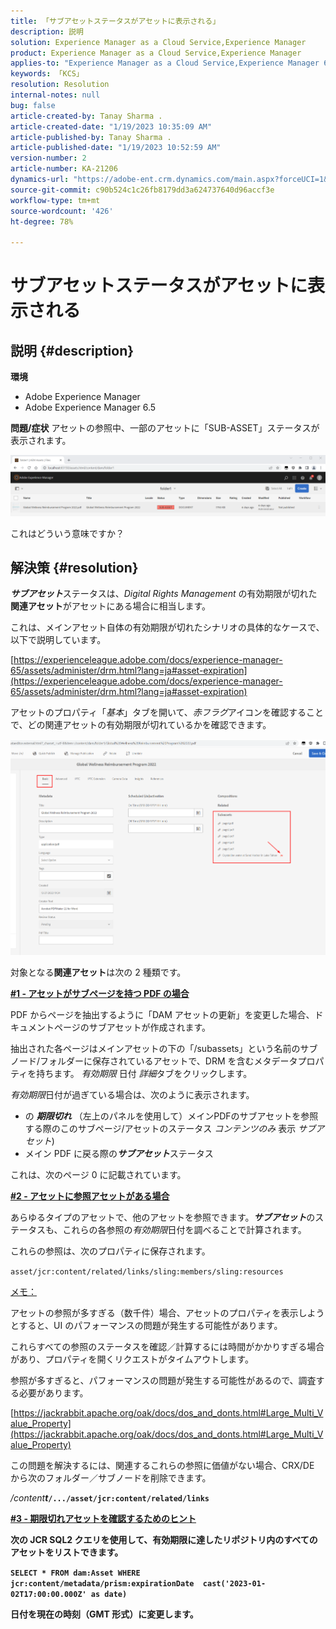 ```yaml
---
title: 「サブアセットステータスがアセットに表示される」
description: 説明
solution: Experience Manager as a Cloud Service,Experience Manager
product: Experience Manager as a Cloud Service,Experience Manager
applies-to: "Experience Manager as a Cloud Service,Experience Manager 6.5,Experience Manager"
keywords: 「KCS」
resolution: Resolution
internal-notes: null
bug: false
article-created-by: Tanay Sharma .
article-created-date: "1/19/2023 10:35:09 AM"
article-published-by: Tanay Sharma .
article-published-date: "1/19/2023 10:52:59 AM"
version-number: 2
article-number: KA-21206
dynamics-url: "https://adobe-ent.crm.dynamics.com/main.aspx?forceUCI=1&pagetype=entityrecord&etn=knowledgearticle&id=f3bef6ef-e497-ed11-aad1-6045bd006e5a"
source-git-commit: c90b524c1c26fb8179dd3a624737640d96accf3e
workflow-type: tm+mt
source-wordcount: '426'
ht-degree: 78%

---
```


# サブアセットステータスがアセットに表示される

## 説明 {#description}

<b>環境</b>
- Adobe Experience Manager
- Adobe Experience Manager 6.5



<b>問題/症状</b>
アセットの参照中、一部のアセットに「SUB-ASSET」ステータスが表示されます。

![](assets/___f5bef6ef-e497-ed11-aad1-6045bd006e5a___.png)

これはどういう意味ですか？


## 解決策 {#resolution}


<b>*サブアセット</b>*&#x200B;ステータスは、*Digital Rights Management* の有効期限が切れた<b>関連アセット</b>がアセットにある場合に相当します。

これは、メインアセット自体の有効期限が切れたシナリオの具体的なケースで、以下で説明しています。

[https://experienceleague.adobe.com/docs/experience-manager-65/assets/administer/drm.html?lang=ja#asset-expiration](https://experienceleague.adobe.com/docs/experience-manager-65/assets/administer/drm.html?lang=ja#asset-expiration)

アセットのプロパティ「*基本*」タブを開いて、*赤フラグ*&#x200B;アイコンを確認することで、どの関連アセットの有効期限が切れているかを確認できます。

![](assets/6269940b-b98a-ed11-81ac-6045bd006ce9.png)



対象となる<b>関連アセット</b>は次の 2 種類です。

<u><b>#1 - アセットがサブページを持つ PDF の場合</b></u>

PDF からページを抽出するように「DAM アセットの更新」を変更した場合、ドキュメントページのサブアセットが作成されます。

抽出された各ページはメインアセットの下の「/subassets」という名前のサブノード/フォルダーに保存されているアセットで、DRM を含むメタデータプロパティを持ちます。 *有効期限* 日付 *詳細*&#x200B;タブをクリックします。

*有効期限*&#x200B;日付が過ぎている場合は、次のように表示されます。

- の <b>*期限切れ</b>* （左上のパネルを使用して）メインPDFのサブアセットを参照する際のこのサブページ/アセットのステータス *コンテンツのみ* 表示 *サブアセット*)
- メイン PDF に戻る際の&#x200B;<b>*サブアセット</b>*&#x200B;ステータス


これは、次のページ 0 に記載されています。



<u><b>#2 - アセットに参照アセットがある場合</b></u>

あらゆるタイプのアセットで、他のアセットを参照できます。<b>*サブアセット</b>*&#x200B;のステータスも、これらの各参照の&#x200B;*有効期限*&#x200B;日付を調べることで計算されます。

これらの参照は、次のプロパティに保存されます。

`asset/jcr:content/related/links/sling:members/sling:resources`

<u>メモ：</u>

アセットの参照が多すぎる（数千件）場合、アセットのプロパティを表示しようとすると、UI のパフォーマンスの問題が発生する可能性があります。

これらすべての参照のステータスを確認／計算するには時間がかかりすぎる場合があり、プロパティを開くリクエストがタイムアウトします。

参照が多すぎると、パフォーマンスの問題が発生する可能性があるので、調査する必要があります。

[https://jackrabbit.apache.org/oak/docs/dos_and_donts.html#Large_Multi_Value_Property](https://jackrabbit.apache.org/oak/docs/dos_and_donts.html#Large_Multi_Value_Property)

この問題を解決するには、関連するこれらの参照に価値がない場合、CRX/DE から次のフォルダー／サブノードを削除できます。

*/content<b>t*`/.../asset/jcr:content/related/links`



<u><b>#3 - 期限切れアセットを確認するためのヒント</b></u>

次の JCR SQL2 クエリを使用して、有効期限に達したリポジトリ内のすべてのアセットをリストできます。

`SELECT * FROM dam:Asset WHERE jcr:content/metadata/prism:expirationDate  cast('2023-01-02T17:00:00.000Z' as date)`



日付を現在の時刻（GMT 形式）に変更します。
